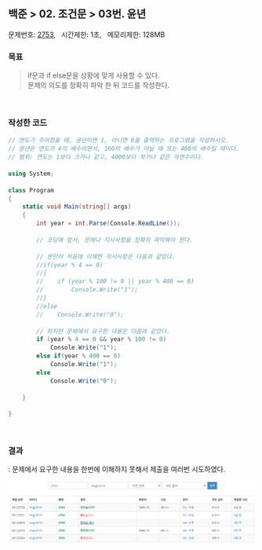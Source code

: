 
## 백준 > 02. 조건문 > 03번. 윤년    
문제번호: [2753](https://www.acmicpc.net/problem/2753), &nbsp; 시간제한: 1초, &nbsp; 메모리제한: 128MB

### 목표     
> if문과 if else문을 상황에 맞게 사용할 수 있다.    
> 문제의 의도를 정확히 파악 한 뒤 코드를 작성한다.    

<br>

### 작성한 코드   

```cs
// 연도가 주어졌을 때, 윤년이면 1, 아니면 0을 출력하는 프로그램을 작성하시오.
// 윤년은 연도가 4의 배수이면서, 100의 배수가 아닐 때 또는 400의 배수일 때이다.
// 범위: 연도는 1보다 크거나 같고, 4000보다 작거나 같은 자연수이다.

using System;

class Program
{
    static void Main(string[] args)
    {        
        int year = int.Parse(Console.ReadLine());

        // 코딩에 앞서, 문제나 지시사항을 정확히 파악해야 한다.
        
        // 본인이 처음에 이해한 지시사항은 다음과 같았다.
        //if(year % 4 == 0)
        //{
        //    if (year % 100 != 0 || year % 400 == 0)
        //        Console.Write("1");
        //}   
        //else
        //    Console.Write("0");

        // 하지만 문제에서 요구한 내용은 다음과 같았다.
        if (year % 4 == 0 && year % 100 != 0)
            Console.Write("1");
        else if(year % 400 == 0)
            Console.Write("1");
        else
            Console.Write("0");

    }    
    
}
```

<br>

### 결과    
: 문제에서 요구한 내용을 한번에 이해하지 못해서 제출을 여러번 시도하였다.

![02단계 03번문항 제출결과](00/result_03.png)
